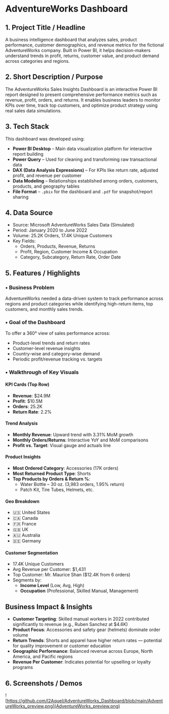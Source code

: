 # AdventureWorks Dashboard

## 1. Project Title / Headline  
A business intelligence dashboard that analyzes sales, product performance, customer demographics, and revenue metrics for the fictional AdventureWorks company. Built in Power BI, it helps decision-makers understand trends in profit, returns, customer value, and product demand across categories and regions.

## 2. Short Description / Purpose  
The AdventureWorks Sales Insights Dashboard is an interactive Power BI report designed to present comprehensive performance metrics such as revenue, profit, orders, and returns. It enables business leaders to monitor KPIs over time, track top customers, and optimize product strategy using real sales data simulations.

## 3. Tech Stack  
This dashboard was developed using:

- **Power BI Desktop** – Main data visualization platform for interactive report building  
- **Power Query** – Used for cleaning and transforming raw transactional data  
- **DAX (Data Analysis Expressions)** – For KPIs like return rate, adjusted profit, and revenue per customer  
- **Data Modeling** – Relationships established among orders, customers, products, and geography tables  
- **File Format** – `.pbix` for the dashboard and `.pdf` for snapshot/report sharing


## 4. Data Source  

- Source: Microsoft AdventureWorks Sales Data (Simulated)
- Period: January 2020 to June 2022
- Volume: 25.2K Orders, 17.4K Unique Customers
- Key Fields:
  - Orders, Products, Revenue, Returns
  - Profit, Region, Customer Income & Occupation
  - Category, Subcategory, Return Rate, Order Date

## 5. Features / Highlights

### • Business Problem
AdventureWorks needed a data-driven system to track performance across regions and product categories while identifying high-return items, top customers, and monthly sales trends.

### • Goal of the Dashboard
To offer a 360° view of sales performance across:
- Product-level trends and return rates
- Customer-level revenue insights
- Country-wise and category-wise demand
- Periodic profit/revenue tracking vs. targets

### • Walkthrough of Key Visuals

#### KPI Cards (Top Row)
- **Revenue**: $24.9M  
- **Profit**: $10.5M  
- **Orders**: 25.2K  
- **Return Rate**: 2.2%

#### Trend Analysis
- **Monthly Revenue**: Upward trend with 3.31% MoM growth  
- **Monthly Orders/Returns**: Interactive YoY and MoM comparisons  
- **Profit vs. Target**: Visual gauge and actuals line

#### Product Insights
- **Most Ordered Category**: Accessories (17K orders)  
- **Most Returned Product Type**: Shorts  
- **Top Products by Orders & Return %**:  
  - Water Bottle – 30 oz. (3,983 orders, 1.95% return)
  - Patch Kit, Tire Tubes, Helmets, etc.

#### Geo Breakdown
- 🇺🇸 United States
- 🇨🇦 Canada
- 🇫🇷 France
- 🇬🇧 UK
- 🇦🇺 Australia
- 🇩🇪 Germany

#### Customer Segmentation
- 17.4K Unique Customers  
- Avg Revenue per Customer: $1,431  
- Top Customer: Mr. Maurice Shan ($12.4K from 6 orders)  
- Segments by:
  - **Income Level** (Low, Avg, High)
  - **Occupation** (Professional, Skilled Manual, Management)


## Business Impact & Insights

- **Customer Targeting**: Skilled manual workers in 2022 contributed significantly to revenue (e.g., Ruben Sanchez at $4.6K)
- **Product Focus**: Accessories and safety gear (helmets) dominate order volume
- **Return Trends**: Shorts and apparel have higher return rates — potential for quality improvement or customer education
- **Geographic Performance**: Balanced revenue across Europe, North America, and Pacific regions
- **Revenue Per Customer**: Indicates potential for upselling or loyalty programs


## 6. Screenshots / Demos  
![https://github.com/l2Aquel/AdventureWorks_Dashboard/blob/main/AdventureWorks_preview.png](AdventureWorks_preview.png)
